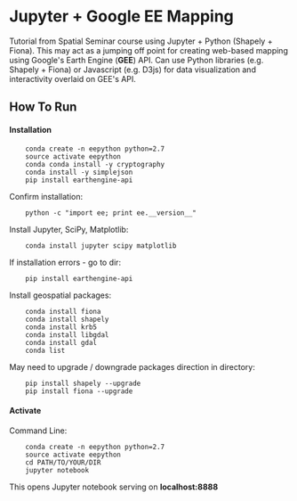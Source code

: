 # Jupyter + Google EE Mapping

Tutorial from Spatial Seminar course using Jupyter + Python (Shapely + Fiona). This may act as a jumping off point for creating web-based mapping using Google's Earth Engine (<strong>GEE</strong>) API. Can use Python libraries (e.g. Shapely + Fiona) or Javascript (e.g. D3js) for data visualization and interactivity overlaid on GEE's API.

## How To Run

#### Installation

```
    conda create -n eepython python=2.7
    source activate eepython
    conda conda install -y cryptography
    conda install -y simplejson
    pip install earthengine-api
```

Confirm installation:

```
    python -c "import ee; print ee.__version__"
```

Install Jupyter, SciPy, Matplotlib:

```
    conda install jupyter scipy matplotlib
```

If installation errors - go to dir:

```
    pip install earthengine-api

```

Install geospatial packages:

```
    conda install fiona
    conda install shapely
    conda install krb5
    conda install libgdal
    conda install gdal
    conda list
```

May need to upgrade / downgrade packages direction in directory:

```
    pip install shapely --upgrade
    pip install fiona --upgrade
```


#### Activate

Command Line:

```
    conda create -n eepython python=2.7
    source activate eepython
    cd PATH/TO/YOUR/DIR
    jupyter notebook
```

This opens Jupyter notebook serving on <strong>localhost:8888</strong>
